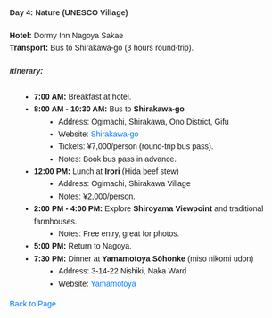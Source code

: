 <html>
<head>
    <title>Day 4</title>
    <style>
        body {
            font-family: Arial, sans-serif;
            line-height: 1.6;
            margin: 20px;
        }
        h4, h5 {
            color: #333;
        }
        ul {
            list-style-type: disc;
            margin-left: 20px;
        }
        a {
            color: #007BFF;
            text-decoration: none;
        }
        a:hover {
            text-decoration: underline;
        }
    </style>
</head>
<body>
    <div>
        <h4><strong>Day 4: Nature (UNESCO Village)</strong></h4>
        <p><strong>Hotel:</strong> Dormy Inn Nagoya Sakae<br>
        <strong>Transport:</strong> Bus to Shirakawa-go (3 hours round-trip).</p>
        <h5>Itinerary:</h5>
        <ul>
            <li><strong>7:00 AM:</strong> Breakfast at hotel.</li>  
            <li><strong>8:00 AM - 10:30 AM:</strong> Bus to <strong>Shirakawa-go</strong>
                <ul>
                    <li>Address: Ogimachi, Shirakawa, Ono District, Gifu</li>
                    <li>Website: <a href="https://shirakawa-go.org/en/">Shirakawa-go</a></li>
                    <li>Tickets: ¥7,000/person (round-trip bus pass).</li>
                    <li>Notes: Book bus pass in advance.</li>
                </ul>
            </li>
            <li><strong>12:00 PM:</strong> Lunch at <strong>Irori</strong> (Hida beef stew)
                <ul>
                    <li>Address: Ogimachi, Shirakawa Village</li>
                    <li>Notes: ¥2,000/person.</li>
                </ul>
            </li>
            <li><strong>2:00 PM - 4:00 PM:</strong> Explore <strong>Shiroyama Viewpoint</strong> and traditional farmhouses.
                <ul>
                    <li>Notes: Free entry, great for photos.</li>
                </ul>
            </li>
            <li><strong>5:00 PM:</strong> Return to Nagoya.</li>
            <li><strong>7:30 PM:</strong> Dinner at <strong>Yamamotoya Sōhonke</strong> (miso nikomi udon)
                <ul>
                    <li>Address: 3-14-22 Nishiki, Naka Ward</li>
                    <li>Website: <a href="https://www.yamamotoya.co.jp/">Yamamotoya</a></li>
                </ul>
            </li>
        </ul>
        <p><a href="https://inducedcandle172.github.io/inducedcandle172">Back to Page</a></p>
    </div>
</body>
</html>